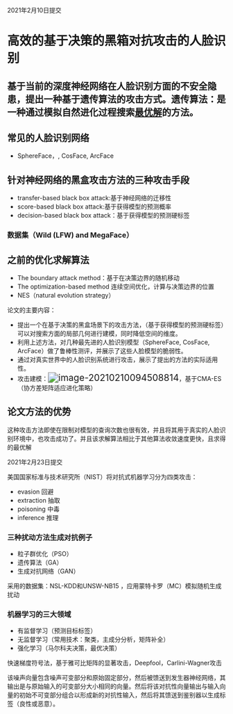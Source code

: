 2021年2月10日提交

# 高效的基于决策的黑箱对抗攻击的人脸识别

## 基于当前的深度神经网络在人脸识别方面的不安全隐患，提出一种基于遗传算法的攻击方式。遗传算法：是一种通过模拟自然进化过程搜索[最优解](https://baike.baidu.com/item/最优解/5208902)的方法。

## 常见的人脸识别网络

* SphereFace，, CosFace, ArcFace

## 针对神经网络的黑盒攻击方法的三种攻击手段

* transfer-based black box attack:基于神经网络的迁移性
* score-based black box attack:基于获得模型的预测概率
* decision-based black box attack：基于获得模型的预测硬标签

### 数据集（Wild (LFW) and MegaFace）

## 之前的优化求解算法

* The boundary attack method：基于在决策边界的随机移动
* The optimization-based method 连续空间优化，计算与决策边界的位置
* NES（natural evolution strategy）

论文的主要内容：

* 提出一个在基于决策的黑盒场景下的攻击方法，（基于获得模型的预测硬标签）可以对搜索方面的局部几何进行建模，同时降低空间的维度。
* 利用上述方法，对几种最先进的人脸识别模型（SphereFace, CosFace, ArcFace）做了鲁棒性测评，并展示了这些人脸模型的脆弱性。
* 通过对真实世界中的人脸识别系统进行攻击，展示了提出的方法的实际适用性。
* 攻击建模：<img src="C:\Users\luosupeng\AppData\Roaming\Typora\typora-user-images\image-20210210094508814.png" alt="image-20210210094508814" style="zoom:150%;" />，基于CMA-ES（协方差矩阵适应进化策略）

## 论文方法的优势

这种攻击方法即使在限制对模型的查询次数也很有效，并且将其用于真实的人脸识别环境中，也攻击成功了。并且该求解算法相比于其他算法收敛速度更快，且求得的最优解

2021年2月23日提交

美国国家标准与技术研究所（NIST）将对抗式机器学习分为四类攻击：

* evasion 回避
* extraction 抽取
* poisoning 中毒
* inference 推理

### 三种扰动方法生成对抗例子

* 粒子群优化（PSO）
* 遗传算法（GA）
* 生成对抗网络（GAN）

采用的数据集：NSL-KDD和UNSW-NB15 ，应用蒙特卡罗（MC）模拟随机生成扰动

### 机器学习的三大领域

* 有监督学习（预测目标标签）
* 无监督学习（常用技术：聚类，主成分分析，矩阵补全）
* 强化学习（马尔科夫决策，最优决策）

快速梯度符号法，基于雅可比矩阵的显著攻击，Deepfool，Carlini-Wagner攻击

该噪声向量包含噪声可变部分和原始固定部分，然后被馈送到发生器神经网络，其输出是与原始输入的可变部分大小相同的向量。然后将该对抗性向量输出与输入向量的初始不可变部分组合以形成新的对抗性输入，然后将其馈送到鉴别器以生成标签（良性或恶意）。